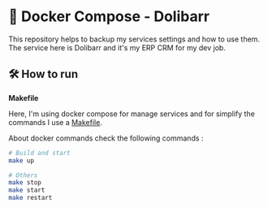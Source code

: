 # 🐳 Docker Compose - Dolibarr

This repository helps to backup my services settings and how to use them. The service here is Dolibarr
and it's my ERP CRM for my dev job.

## 🛠️ How to run

**Makefile**

Here, I'm using docker compose for manage services and for simplify the commands
I use a [Makefile](./Makefile).

About docker commands check the following commands :

```bash
# Build and start
make up

# Others
make stop
make start
make restart
```
